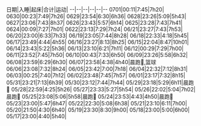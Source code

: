 日期|入睡|起床|合计|运动|
--|--|--|--|--|--
0701|00:11|7:45|7h20|
0630|00:23|7:49|7h26|
0629|23:54|6:30|6h36|
0628|23:26|5:09|5h43|
0627|23:06|7:43|8h37|
0626|23:43|5:57|6h14|
0625|23:28|7:43|7h41|
0624|00:09|7:27|7h01|
0622|23:13|7:29|7h24|
06/21|23:27|7:43|7h53|
06/20|23:00|6:33|7h33|
06/19|23:05|7:44|8h28|
06/18|22:33|4:18|5h45|
06/17|23:49|4:44|4h55|
06/16|23:27|8:13|8h25|
06/15|22:04|8:47|10h01|
06/14|23:43|5:22|5h36|
06/13|23:10|6:21|7h11|
06/12|00:29|7:29|7h00|
06/11|23:52|7:45|7h50|
06/10|00:43|7:33|6h50|
06/09|23:26|5:58|6h32|
06/08|23:59|6:29|6h30|
06/07|23:58|4:38|4h40|晨跑:running:,篮球
06/06|23:08|7:32|8h24|
06/05|23:42|7:00|7h18|
06/04|22:32|7:12|8h31|
06/03|00:25|7:40|7h12|
06/02|23:48|7:45|7h57|
06/01|23:17|7:32|8h15|
05/31|23:21|7:13|6h39|
05/30|23:12|7:44|7h44|
05/29|23:18|5:29|6h11|晨跑:running:
05/28|22:59|4:25|5h26|
05/27|23:33|5:27|5h54|
05/26|22:02|5:04|7h02|晨跑:running:
05/25|23:08|5:06|5h58|晨跑:running:
05/24|23:53|4:43|4h50|晨跑:running:
05/23|23:00|5:47|6h47|
05/22|22:30|5:08|6h38|
05/21|23:10|6:11|7h00|
05/20|21:50|4:30|6h40|
05/19|23:30|8:30|9h00|
05/18|23:00|5:00|6h00|
05/17|23:00|4:40|5h40|

